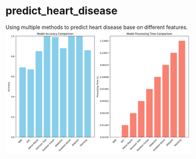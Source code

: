 # predict_heart_disease
Using multiple methods to predict heart disease base on different features.
![alt text](graph/compare_models.png)